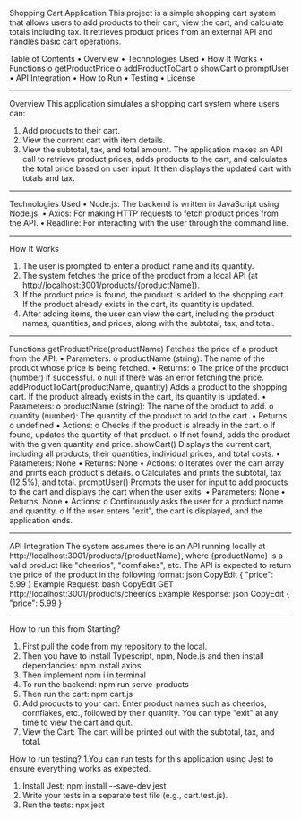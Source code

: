 Shopping Cart Application
This project is a simple shopping cart system that allows users to add products to their cart, view the cart, and calculate totals including tax. It retrieves product prices from an external API and handles basic cart operations.

Table of Contents
•	Overview
•	Technologies Used
•	How It Works
•	Functions
o	getProductPrice
o	addProductToCart
o	showCart
o	promptUser
•	API Integration
•	How to Run
•	Testing
•	License
________________________________________
Overview
This application simulates a shopping cart system where users can:
1.	Add products to their cart.
2.	View the current cart with item details.
3.	View the subtotal, tax, and total amount.
The application makes an API call to retrieve product prices, adds products to the cart, and calculates the total price based on user input. It then displays the updated cart with totals and tax.
________________________________________
Technologies Used
•	Node.js: The backend is written in JavaScript using Node.js.
•	Axios: For making HTTP requests to fetch product prices from the API.
•	Readline: For interacting with the user through the command line.
________________________________________
How It Works
1.	The user is prompted to enter a product name and its quantity.
2.	The system fetches the price of the product from a local API (at http://localhost:3001/products/{productName}).
3.	If the product price is found, the product is added to the shopping cart. If the product already exists in the cart, its quantity is updated.
4.	After adding items, the user can view the cart, including the product names, quantities, and prices, along with the subtotal, tax, and total.
________________________________________
Functions
getProductPrice(productName)
Fetches the price of a product from the API.
•	Parameters:
o	productName (string): The name of the product whose price is being fetched.
•	Returns:
o	The price of the product (number) if successful.
o	null if there was an error fetching the price.
addProductToCart(productName, quantity)
Adds a product to the shopping cart. If the product already exists in the cart, its quantity is updated.
•	Parameters:
o	productName (string): The name of the product to add.
o	quantity (number): The quantity of the product to add to the cart.
•	Returns:
o	undefined
•	Actions:
o	Checks if the product is already in the cart.
o	If found, updates the quantity of that product.
o	If not found, adds the product with the given quantity and price.
showCart()
Displays the current cart, including all products, their quantities, individual prices, and total costs.
•	Parameters: None
•	Returns: None
•	Actions:
o	Iterates over the cart array and prints each product's details.
o	Calculates and prints the subtotal, tax (12.5%), and total.
promptUser()
Prompts the user for input to add products to the cart and displays the cart when the user exits.
•	Parameters: None
•	Returns: None
•	Actions:
o	Continuously asks the user for a product name and quantity.
o	If the user enters "exit", the cart is displayed, and the application ends.
________________________________________
API Integration
The system assumes there is an API running locally at http://localhost:3001/products/{productName}, where {productName} is a valid product like "cheerios", "cornflakes", etc. The API is expected to return the price of the product in the following format:
json
CopyEdit
{
  "price": 5.99
}
Example Request:
bash
CopyEdit
GET http://localhost:3001/products/cheerios
Example Response:
json
CopyEdit
{
  "price": 5.99
}
________________________________________

How to run this from Starting?
1. First pull the code from my repository to the local.
2. Then you have to install Typescript, npm, Node.js and then install dependancies:
npm install axios
3. Then implement npm i in terminal
4. To run the backend:
npm run serve-products
5. Then run the cart:
npm cart.js
6. Add products to your cart: Enter product names such as cheerios, cornflakes, etc., followed by their quantity. You can type "exit" at any time to view the cart and quit.
7.	View the Cart: The cart will be printed out with the subtotal, tax, and total.

How to run testing?
1.You can run tests for this application using Jest to ensure everything works as expected.
1.	Install Jest:
npm install --save-dev jest
2.	Write your tests in a separate test file (e.g., cart.test.js).
3.	Run the tests:
   npx jest





